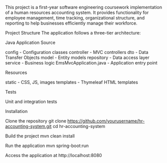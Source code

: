 This project is a first-year software engineering coursework implementation of a human resources accounting system. It provides functionality for employee management, time tracking, organizational structure, and reporting to help businesses efficiently manage their workforce.

Project Structure
The application follows a three-tier architecture:

Java Application Source

config - Configuration classes
controller - MVC controllers
dto - Data Transfer Objects
model - Entity models
repository - Data access layer
service - Business logic
EmsMvcApplication.java - Application entry point


Resources

static - CSS, JS, images
templates - Thymeleaf HTML templates


Tests

Unit and integration tests

Installation

Clone the repository
git clone https://github.com/yourusername/hr-accounting-system.git
cd hr-accounting-system

Build the project
mvn clean install

Run the application
mvn spring-boot:run

Access the application at http://localhost:8080
